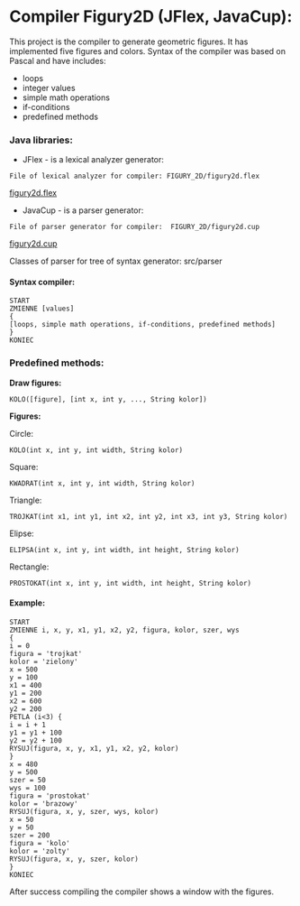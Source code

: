 # Compiler Figury2D (JFlex, JavaCup):

This project is the compiler to generate geometric figures. It has implemented five figures and colors. Syntax of the compiler was based on Pascal and have includes: 

* loops
* integer values
* simple math operations
* if-conditions
* predefined methods

### Java libraries:

* JFlex - is a lexical analyzer generator:
```
File of lexical analyzer for compiler: FIGURY_2D/figury2d.flex
```
[figury2d.flex](https://github.com/jrswtk/CompilerFigury2D/blob/master/FIGURY_2D/figury2d.flex)

* JavaCup - is a parser generator:
```
File of parser generator for compiler:  FIGURY_2D/figury2d.cup
```
[figury2d.cup](https://github.com/jrswtk/CompilerFigury2D/blob/master/FIGURY_2D/figury2d.cup)

Classes of parser for tree of syntax generator: src/parser

#### Syntax compiler:

```
START
ZMIENNE [values]
{
[loops, simple math operations, if-conditions, predefined methods] 
}
KONIEC
```

### Predefined methods:

**Draw figures:**

```
KOLO([figure], [int x, int y, ..., String kolor])
```
**Figures:**

Circle: 
```
KOLO(int x, int y, int width, String kolor)
```
Square: 
```
KWADRAT(int x, int y, int width, String kolor)
```
Triangle:
```
TROJKAT(int x1, int y1, int x2, int y2, int x3, int y3, String kolor)
```
Elipse:
```
ELIPSA(int x, int y, int width, int height, String kolor)
```
Rectangle:
```
PROSTOKAT(int x, int y, int width, int height, String kolor)
```

#### Example:

```
START
ZMIENNE i, x, y, x1, y1, x2, y2, figura, kolor, szer, wys
{
i = 0
figura = 'trojkat' 
kolor = 'zielony'                                                    
x = 500
y = 100
x1 = 400 
y1 = 200
x2 = 600 
y2 = 200                                        
PETLA (i<3) {
i = i + 1
y1 = y1 + 100
y2 = y2 + 100
RYSUJ(figura, x, y, x1, y1, x2, y2, kolor)
}
x = 480 
y = 500
szer = 50 
wys = 100
figura = 'prostokat' 
kolor = 'brazowy'
RYSUJ(figura, x, y, szer, wys, kolor)
x = 50
y = 50
szer = 200
figura = 'kolo'
kolor = 'zolty'
RYSUJ(figura, x, y, szer, kolor)
}
KONIEC
```
After success compiling the compiler shows a window with the figures.


